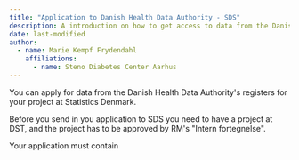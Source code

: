 ```yaml
---
title: "Application to Danish Health Data Authority - SDS"
description: A introduction on how to get access to data from the Danish Health Data Authority.
date: last-modified
author:
  - name: Marie Kempf Frydendahl
    affiliations: 
      - name: Steno Diabetes Center Aarhus
---
```

You can apply for data from the Danish Health Data Authority's registers for your project at Statistics Denmark. 

Before you send in you application to SDS you need to have a project at DST, and the project has to be approved by RM's "Intern fortegnelse".

Your application must contain  
